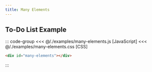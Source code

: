 ```yaml
---
title: Many Elements
---
```


<script setup>
  import { onMounted } from 'vue'
  
  onMounted(async () => {
    await import('./many-elements.css')
    await import('./many-elements.js')
  })
</script>

## To-Do List Example

<Badge type="warning" text="example" />
<div class="example">
  <div id="many-elements"></div>
</div>

::: code-group
<<< @/./examples/many-elements.js [JavaScript]
<<< @/./examples/many-elements.css [CSS]
```html [HTML]
<div id="many-elements"></div>
```
:::
